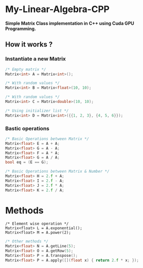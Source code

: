 # My-Linear-Algebra-CPP

**Simple Matrix Class implementation in C++ using Cuda GPU Programming.**


## How it works ?

### Instantiate a new Matrix

```cpp
/* Empty matrix */
Matrix<int> A = Matrix<int>();

/* With random values */
Matrix<int> B = Matrix<float>(10, 10);

/* With random values */
Matrix<int> C = Matrix<double>(10, 10);

/* Using initializer list */
Matrix<int> D = Matrix<int>({{1, 2, 3}, {4, 5, 6}});
```

### Bastic operations
```cpp
/* Basic Operations between Matrix */
Matrix<float> E = A + A;
Matrix<float> G = A - A;
Matrix<float> F = A * A;
Matrix<float> G = A / A;
bool eq = (E == G);
```

```cpp
/* Basic Operations between Matrix & Number */
Matrix<float> H = 2.f + A;
Matrix<float> I = 2.f - A;
Matrix<float> J = 2.f * A;
Matrix<float> K = 2.f / A;
```

# Methods
```
/* Element wise operation */
Matrix<float> L = A.exponential();
Matrix<float> M = A.power(2);
```

```cpp
/* Other methods */
Matrix<float> N = A.getLine(5);
Matrix<float> O = A.getRow(5);
Matrix<float> P = A.transpose();
Matrix<float> P = A.apply([](float x) { return 2.f * x; });
```
